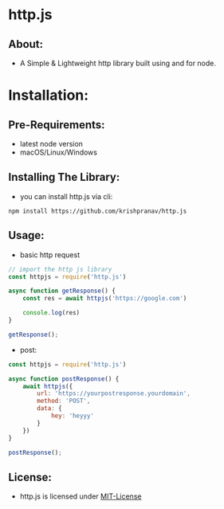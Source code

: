 # http.js

## About:
- A Simple & Lightweight http library built using and for node.

# Installation:

## Pre-Requirements:
- latest node version
- macOS/Linux/Windows

## Installing The Library:
- you can install http.js via cli:
```
npm install https://github.com/krishpranav/http.js
```

## Usage:
- basic http request
```js
// import the http js library
const httpjs = require('http.js')

async function getResponse() {
    const res = await httpjs('https://google.com')

    console.log(res)
}

getResponse();
```

- post:
```js
const httpjs = require('http.js')

async function postResponse() {
    await httpjs({
        url: 'https://yourpostresponse.yourdomain',
        method: 'POST',
        data: {
            hey: 'heyyy'
        }
    })
}

postResponse();
```

## License:
- http.js is licensed under [MIT-License]()